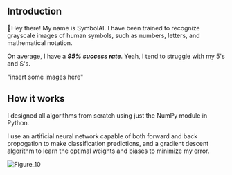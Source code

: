 ## Introduction

:wave:Hey there! My name is SymbolAI. I have been trained to recognize grayscale images of human symbols, such as numbers, letters, and mathematical notation.

On average, I have a ***95% success rate***. Yeah, I tend to struggle with my 5's and S's.

"insert some images here"

## How it works

I designed all algorithms from scratch using just the NumPy module in Python. 

I use an artificial neural network capable of both forward and back propogation to make classification predictions, and a gradient descent algorithm to learn the optimal weights and biases to minimize my error.


![Figure_10](https://user-images.githubusercontent.com/106856325/172764862-041f9e4f-55d0-497e-90b5-0dbaf7dac64e.png)

